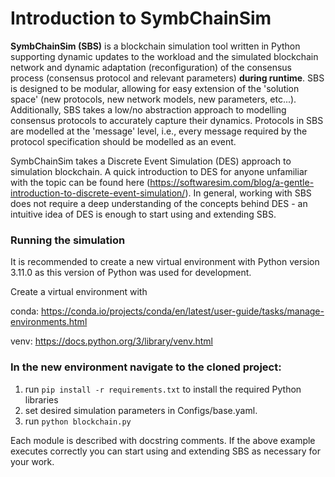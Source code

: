 # Introduction to SymbChainSim

**SymbChainSim (SBS)** is a blockchain simulation tool written in Python supporting dynamic updates to the workload and the simulated blockchain network and dynamic adaptation (reconfiguration) of the consensus process (consensus protocol and relevant parameters) **during runtime**. SBS is designed to be modular, allowing for easy extension of the 'solution space' (new protocols, new network models, new parameters, etc...). Additionally, SBS takes a low/no abstraction approach to modelling consensus protocols to accurately capture their dynamics. Protocols in SBS are modelled at the 'message' level, i.e., every message required by the protocol specification should be modelled as an event. 

SymbChainSim takes a Discrete Event Simulation (DES) approach to simulation blockchain. A quick introduction to DES for anyone unfamiliar with the topic can be found here (https://softwaresim.com/blog/a-gentle-introduction-to-discrete-event-simulation/). In general, working with SBS does not require a deep understanding of the concepts behind DES - an intuitive idea of DES is enough to start using and extending SBS.

### Running the simulation

It is recommended to create a new virtual environment with Python version 3.11.0
as this version of Python was used for development.

Create a virtual environment with

conda: https://conda.io/projects/conda/en/latest/user-guide/tasks/manage-environments.html

venv: https://docs.python.org/3/library/venv.html

### In the new environment navigate to the cloned project:

1) run `pip install -r requirements.txt` to install the required Python libraries
2) set desired simulation parameters in Configs/base.yaml.
3) run `python blockchain.py`

Each module is described with docstring comments. 
If the above example executes correctly you can start using and extending SBS as necessary for your work.
